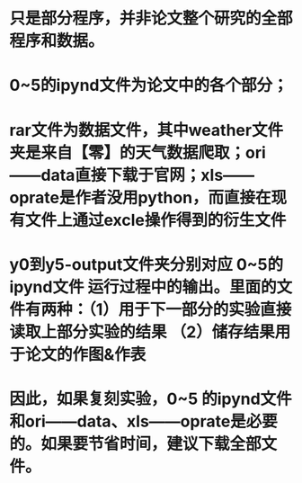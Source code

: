 # 只是部分程序，并非论文整个研究的全部程序和数据。

# 0~5的ipynd文件为论文中的各个部分；
# rar文件为数据文件，其中weather文件夹是来自【零】的天气数据爬取；ori——data直接下载于官网；xls——oprate是作者没用python，而直接在现有文件上通过excle操作得到的衍生文件
# y0到y5-output文件夹分别对应 0~5的ipynd文件 运行过程中的输出。里面的文件有两种：（1）用于下一部分的实验直接读取上部分实验的结果  （2）储存结果用于论文的作图&作表
# 因此，如果复刻实验，0~5 的ipynd文件和ori——data、xls——oprate是必要的。如果要节省时间，建议下载全部文件。
